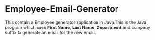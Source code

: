 # Employee-Email-Generator
This contain a Employee generator application in Java.This is the Java program which uses **First Name**, **Last Name**, **Department** and company suffix to generate an email for the new email.
